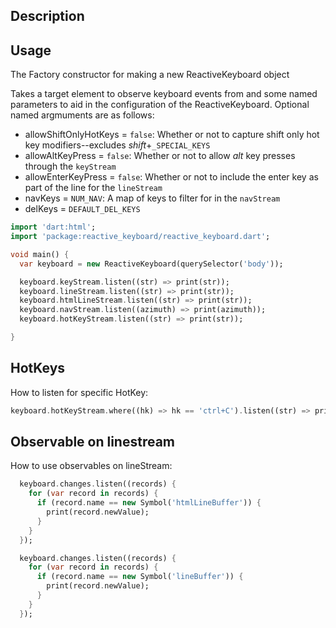 ## Description


## Usage

The Factory constructor for making a new ReactiveKeyboard object

Takes a target element to observe keyboard events from and some named
parameters to aid in the configuration of the ReactiveKeyboard. Optional
named argmuments are as follows:
* allowShiftOnlyHotKeys = `false`: Whether or not to capture shift only
  hot key modifiers--excludes _shift_+`_SPECIAL_KEYS`
* allowAltKeyPress = `false`: Whether or not to allow _alt_ key presses
  through the `keyStream`
* allowEnterKeyPress = `false`: Whether or not to include the enter key
  as part of the line for the `lineStream`
* navKeys = `NUM_NAV`: A map of keys to filter for in the `navStream`
* delKeys = `DEFAULT_DEL_KEYS`

```dart
import 'dart:html';
import 'package:reactive_keyboard/reactive_keyboard.dart';

void main() {
  var keyboard = new ReactiveKeyboard(querySelector('body'));

  keyboard.keyStream.listen((str) => print(str));
  keyboard.lineStream.listen((str) => print(str));
  keyboard.htmlLineStream.listen((str) => print(str));
  keyboard.navStream.listen((azimuth) => print(azimuth));
  keyboard.hotKeyStream.listen((str) => print(str));

}

```
## HotKeys

How to listen for specific HotKey:

```dart
keyboard.hotKeyStream.where((hk) => hk == 'ctrl+C').listen((str) => print("BREAK!"));
```

## Observable on linestream

How to use observables on lineStream:

```dart
  keyboard.changes.listen((records) {
    for (var record in records) {
      if (record.name == new Symbol('htmlLineBuffer')) {
        print(record.newValue);
      }
    }
  });

  keyboard.changes.listen((records) {
    for (var record in records) {
      if (record.name == new Symbol('lineBuffer')) {
        print(record.newValue);
      }
    }
  });
```
